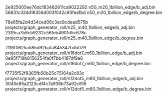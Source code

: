 2e925005ee76dc183462811ca9022292  n50_m20_1billion_edge/b_adj.bin
56831c32dd18356d003f042c93feafbd  n50_m20_1billion_edge/b_degree.bin

78e65fa2d4d34ced06c3ec8cdead575b  projects/graph_generator_roll/n25_m40_1billion_edge/b_adj.bin
23f9ca7b8cb9232c56feb4901d5c678c  projects/graph_generator_roll/n25_m40_1billion_edge/b_degree.bin

7116f0625a585d92bafa845347bdb079  projects/graph_generator_roll/n16dot7_m60_1billion_edge/b_adj.bin
0e95f719b8156254fa0f7bb4187df9a8  projects/graph_generator_roll/n16dot7_m60_1billion_edge/b_degree.bin

f7735f52f9365fb56b25c75164a2c83c  projects/graph_generator_roll/n12dot5_m80_1billion_edge/b_adj.bin
3045e85a2123cdf4c7a936b73a92c816  projects/graph_generator_roll/n12dot5_m80_1billion_edge/b_degree.bin
